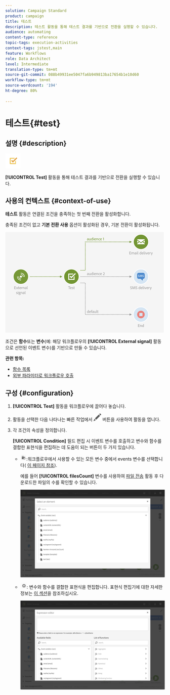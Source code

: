 ```yaml
---
solution: Campaign Standard
product: campaign
title: 테스트
description: 테스트 활동을 통해 테스트 결과를 기반으로 전환을 실행할 수 있습니다.
audience: automating
content-type: reference
topic-tags: execution-activities
context-tags: jstest,main
feature: Workflows
role: Data Architect
level: Intermediate
translation-type: tm+mt
source-git-commit: 088b49931ee5047fa6b949813ba17654b1e10d60
workflow-type: tm+mt
source-wordcount: '194'
ht-degree: 80%

---
```



# 테스트{#test}

## 설명 {#description}

![](assets/test.png)

**[!UICONTROL Test]** 활동을 통해 테스트 결과를 기반으로 전환을 실행할 수 있습니다.

## 사용의 컨텍스트 {#context-of-use}

**테스트** 활동은 연결된 조건을 충족하는 첫 번째 전환을 활성화합니다.

충족된 조건이 없고 **기본 전환 사용** 옵션이 활성화된 경우, 기본 전환이 활성화됩니다.

![](assets/wkf_test_activity_example.png)

조건은 **함수**&#x200B;또는 **변수**(예: 해당 워크플로우의 **[!UICONTROL External signal]** 활동으로 선언된 이벤트 변수)를 기반으로 만들 수 있습니다.

**관련 항목:**

* [함수 목록](../../automating/using/list-of-functions.md)
* [외부 파라미터로 워크플로우 호출](../../automating/using/calling-a-workflow-with-external-parameters.md)

## 구성 {#configuration}

1. **[!UICONTROL Test]** 활동을 워크플로우에 끌어다 놓습니다.
1. 활동을 선택한 다음 나타나는 빠른 작업에서 ![](assets/edit_darkgrey-24px.png) 버튼을 사용하여 활동을 엽니다.
1. 각 조건의 속성을 정의합니다.

   **[!UICONTROL Condition]** 필드 편집 시 이벤트 변수를 호출하고 변수와 함수를 결합한 표현식을 편집하는 데 도움이 되는 버튼이 두 가지 있습니다.

   * ![](assets/extsignal_picker.png):워크플로우에서 사용할 수 있는 모든 변수 중에서 events 변수를 선택합니다( [이 페이지 참조](../../automating/using/customizing-workflow-external-parameters.md)).

      예를 들어 **[!UICONTROL filesCount]** 변수를 사용하여 [파일 전송](../../automating/using/transfer-file.md) 활동 후 다운로드한 파일의 수를 확인할 수 있습니다.

      ![](assets/wkf_test_activity_variables.png)

   * ![](assets/extsignal_expression_editor.png): 변수와 함수를 결합한 표현식을 편집합니다. 표현식 편집기에 대한 자세한 정보는 [이 섹션](../../automating/using/advanced-expression-editing.md)을 참조하십시오.

      ![](assets/wkf_test_activity_variables_expression.png)
